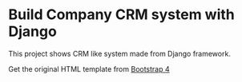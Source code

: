 # Build Company CRM system with Django

<!-- [![alt text](https://pyplane.com/static/assets/img/logo/logo.png "Logo")](https://pyplane.com/) -->

This project shows CRM like system made from Django framework.

Get the original HTML template from [Bootstrap 4](https://getbootstrap.com/)
